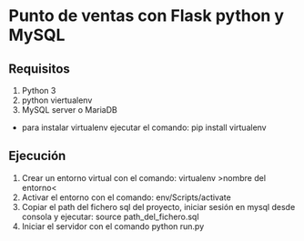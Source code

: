 # Punto de ventas con Flask python y MySQL

## Requisitos
1. Python 3
2. python viertualenv
3. MySQL server o MariaDB

  * para instalar virtualenv ejecutar el comando: pip install virtualenv

## Ejecución
1. Crear un entorno virtual con el comando: virtualenv >nombre del entorno<
2. Activar el entorno con el comando: env/Scripts/activate
3. Copiar el path del fichero sql del proyecto, iniciar sesión en mysql desde consola y ejecutar:
    source path_del_fichero.sql
5. Iniciar el servidor con el comando python run.py
